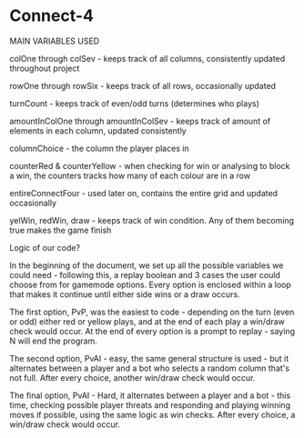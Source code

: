 # Connect-4

MAIN VARIABLES USED

colOne through colSev - keeps track of all columns, consistently updated throughout project

rowOne through rowSix - keeps track of all rows, occasionally updated

turnCount - keeps track of even/odd turns (determines who plays)

amountInColOne through amountInColSev - keeps track of amount of elements in each column, updated consistently

columnChoice - the column the player places in

counterRed & counterYellow - when checking for win or analysing to block a win, the counters tracks how many of each colour are in a row

entireConnectFour - used later on, contains the entire grid and updated occasionally

yelWin, redWin, draw - keeps track of win condition. Any of them becoming true makes the game finish



Logic of our code?

In the beginning of the document, we set up all the possible variables we could need - following this, a replay boolean and 3 cases the user could choose from for gamemode options. 
Every option is enclosed within a loop that makes it continue until either side wins or a draw occurs.

The first option, PvP, was the easiest to code - depending on the turn (even or odd) either red or yellow plays, and at the end of each play a win/draw check would occur. At the end of every option is a prompt to replay - saying N will end the program.

The second option, PvAI - easy, the same general structure is used - but it alternates between a player and a bot who selects a random column that's not full. After every choice, another win/draw check would occur.

The final option, PvAI - Hard, it alternates between a player and a bot - this time, checking possible player threats and responding and playing winning moves if possible, using the same logic as win checks. After every choice, a win/draw check would occur.

